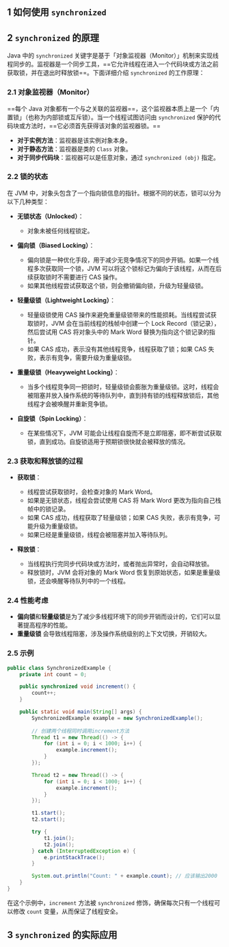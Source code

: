 ## 1   如何使用 `synchronized`



## 2   `synchronized` 的原理

Java 中的 `synchronized` 关键字是基于「对象监视器（Monitor）」机制来实现线程同步的。监视器是一个同步工具，==它允许线程在进入一个代码块或方法之前获取锁，并在退出时释放锁==。下面详细介绍 `synchronized` 的工作原理：

### 2.1   对象监视器（Monitor）

==每个 Java 对象都有一个与之关联的监视器==，这个监视器本质上是一个「内置锁」（也称为内部锁或互斥锁）。当一个线程试图访问由 `synchronized` 保护的代码块或方法时，==它必须首先获得该对象的监视器锁。==

- **对于实例方法**：监视器是该实例对象本身。
- **对于静态方法**：监视器是类的 `Class` 对象。
- **对于同步代码块**：监视器可以是任意对象，通过 `synchronized (obj)` 指定。

### 2.2   锁的状态

在 JVM 中，对象头包含了一个指向锁信息的指针。根据不同的状态，锁可以分为以下几种类型：

- **无锁状态（Unlocked）**：
   - 对象未被任何线程锁定。

- **偏向锁（Biased Locking）**：
   - 偏向锁是一种优化手段，用于减少无竞争情况下的同步开销。如果一个线程多次获取同一个锁，JVM 可以将这个锁标记为偏向于该线程，从而在后续获取锁时不需要进行 CAS 操作。
   - 如果其他线程尝试获取这个锁，则会撤销偏向锁，升级为轻量级锁。

- **轻量级锁（Lightweight Locking）**：
   - 轻量级锁使用 CAS 操作来避免重量级锁带来的性能损耗。当线程尝试获取锁时，JVM 会在当前线程的栈帧中创建一个 Lock Record（锁记录），然后尝试用 CAS 将对象头中的 Mark Word 替换为指向这个锁记录的指针。
   - 如果 CAS 成功，表示没有其他线程竞争，线程获取了锁；如果 CAS 失败，表示有竞争，需要升级为重量级锁。

- **重量级锁（Heavyweight Locking）**：
   - 当多个线程竞争同一把锁时，轻量级锁会膨胀为重量级锁。这时，线程会被阻塞并放入操作系统的等待队列中，直到持有锁的线程释放锁后，其他线程才会被唤醒并重新竞争锁。

- **自旋锁（Spin Locking）**：
   - 在某些情况下，JVM 可能会让线程自旋而不是立即阻塞，即不断尝试获取锁，直到成功。自旋锁适用于预期锁很快就会被释放的情况。

### 2.3   获取和释放锁的过程

- **获取锁**：
  - 线程尝试获取锁时，会检查对象的 Mark Word。
  - 如果是无锁状态，线程会尝试使用 CAS 将 Mark Word 更改为指向自己栈帧中的锁记录。
  - 如果 CAS 成功，线程获取了轻量级锁；如果 CAS 失败，表示有竞争，可能升级为重量级锁。
  - 如果已经是重量级锁，线程会被阻塞并加入等待队列。

- **释放锁**：
  - 当线程执行完同步代码块或方法时，或者抛出异常时，会自动释放锁。
  - 释放锁时，JVM 会将对象的 Mark Word 恢复到原始状态，如果是重量级锁，还会唤醒等待队列中的一个线程。

### 2.4   性能考虑

- **偏向锁**和**轻量级锁**是为了减少多线程环境下的同步开销而设计的，它们可以显著提高程序的性能。
- **重量级锁** 会导致线程阻塞，涉及操作系统级别的上下文切换，开销较大。

### 2.5   示例

```java
public class SynchronizedExample {
    private int count = 0;

    public synchronized void increment() {
        count++;
    }

    public static void main(String[] args) {
        SynchronizedExample example = new SynchronizedExample();
        
        // 创建两个线程同时调用increment方法
        Thread t1 = new Thread(() -> {
            for (int i = 0; i < 1000; i++) {
                example.increment();
            }
        });

        Thread t2 = new Thread(() -> {
            for (int i = 0; i < 1000; i++) {
                example.increment();
            }
        });

        t1.start();
        t2.start();

        try {
            t1.join();
            t2.join();
        } catch (InterruptedException e) {
            e.printStackTrace();
        }

        System.out.println("Count: " + example.count); // 应该输出2000
    }
}
```

在这个示例中，`increment` 方法被 `synchronized` 修饰，确保每次只有一个线程可以修改 `count` 变量，从而保证了线程安全。



## 3   `synchronized` 的实际应用

